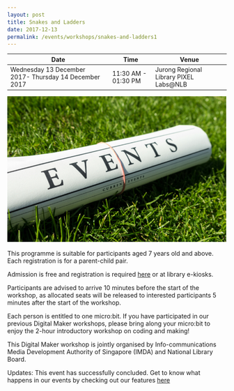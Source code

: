 ```yaml
---
layout: post
title: Snakes and Ladders
date: 2017-12-13
permalink: /events/workshops/snakes-and-ladders1
---
```


| Date | Time | Venue |
|--------|---|---|
| Wednesday 13 December 2017- Thursday 14 December 2017 | 11:30 AM - 01:30 PM | Jurong Regional Library PIXEL Labs@NLB |

![hi](/images/events/generic-event-image.jpg)

This programme is suitable for participants aged 7 years old and above. Each registration is for a parent-child pair.

Admission is free and registration is required <a href="https://www.nlb.gov.sg/golibrary2/e/digital-maker-snakes-ladders-pixel-labsnlb-22998222" target="_blank">here</a> or at library e-kiosks.

Participants are advised to arrive 10 minutes before the start of the workshop, as allocated seats will be released to interested participants 5 minutes after the start of the workshop.

Each person is entitled to one micro:bit. If you have participated in our previous Digital Maker workshops, please bring along your micro:bit to enjoy the 2-hour introductory workshop on coding and making!

This Digital Maker workshop is jointly organised by Info-communications Media Development Authority of Singapore (IMDA) and National Library Board.

Updates: This event has successfully concluded. Get to know what happens in our events by checking out our features <a href="" target="_blank">here</a>
